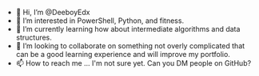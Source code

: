 - 👋 Hi, I’m @DeeboyEdx
- 👀 I’m interested in PowerShell, Python, and fitness.
- 🌱 I’m currently learning how about intermediate algorithms and data structures.
- 💞️ I’m looking to collaborate on something not overly complicated that can be a good learning experience and will improve my portfolio.
- 📫 How to reach me ... I'm not sure yet.  Can you DM people on GitHub?

<!---
DeeboyEdx/DeeboyEdx is a ✨ special ✨ repository because its `README.md` (this file) appears on your GitHub profile.
You can click the Preview link to take a look at your changes.
--->
